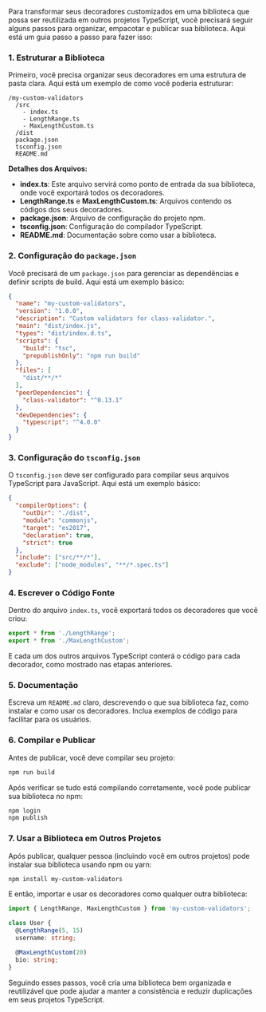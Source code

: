 Para transformar seus decoradores customizados em uma biblioteca que possa ser reutilizada em outros projetos TypeScript, você precisará seguir alguns passos para organizar, empacotar e publicar sua biblioteca. Aqui está um guia passo a passo para fazer isso:

### 1. Estruturar a Biblioteca

Primeiro, você precisa organizar seus decoradores em uma estrutura de pasta clara. Aqui está um exemplo de como você poderia estruturar:

```
/my-custom-validators
  /src
    - index.ts
    - LengthRange.ts
    - MaxLengthCustom.ts
  /dist
  package.json
  tsconfig.json
  README.md
```

**Detalhes dos Arquivos:**
- **index.ts**: Este arquivo servirá como ponto de entrada da sua biblioteca, onde você exportará todos os decoradores.
- **LengthRange.ts** e **MaxLengthCustom.ts**: Arquivos contendo os códigos dos seus decoradores.
- **package.json**: Arquivo de configuração do projeto npm.
- **tsconfig.json**: Configuração do compilador TypeScript.
- **README.md**: Documentação sobre como usar a biblioteca.

### 2. Configuração do `package.json`

Você precisará de um `package.json` para gerenciar as dependências e definir scripts de build. Aqui está um exemplo básico:

```json
{
  "name": "my-custom-validators",
  "version": "1.0.0",
  "description": "Custom validators for class-validator.",
  "main": "dist/index.js",
  "types": "dist/index.d.ts",
  "scripts": {
    "build": "tsc",
    "prepublishOnly": "npm run build"
  },
  "files": [
    "dist/**/*"
  ],
  "peerDependencies": {
    "class-validator": "^0.13.1"
  },
  "devDependencies": {
    "typescript": "^4.0.0"
  }
}
```

### 3. Configuração do `tsconfig.json`

O `tsconfig.json` deve ser configurado para compilar seus arquivos TypeScript para JavaScript. Aqui está um exemplo básico:

```json
{
  "compilerOptions": {
    "outDir": "./dist",
    "module": "commonjs",
    "target": "es2017",
    "declaration": true,
    "strict": true
  },
  "include": ["src/**/*"],
  "exclude": ["node_modules", "**/*.spec.ts"]
}
```

### 4. Escrever o Código Fonte

Dentro do arquivo `index.ts`, você exportará todos os decoradores que você criou:

```typescript
export * from './LengthRange';
export * from './MaxLengthCustom';
```

E cada um dos outros arquivos TypeScript conterá o código para cada decorador, como mostrado nas etapas anteriores.

### 5. Documentação

Escreva um `README.md` claro, descrevendo o que sua biblioteca faz, como instalar e como usar os decoradores. Inclua exemplos de código para facilitar para os usuários.

### 6. Compilar e Publicar

Antes de publicar, você deve compilar seu projeto:

```bash
npm run build
```

Após verificar se tudo está compilando corretamente, você pode publicar sua biblioteca no npm:

```bash
npm login
npm publish
```

### 7. Usar a Biblioteca em Outros Projetos

Após publicar, qualquer pessoa (incluindo você em outros projetos) pode instalar sua biblioteca usando npm ou yarn:

```bash
npm install my-custom-validators
```

E então, importar e usar os decoradores como qualquer outra biblioteca:

```typescript
import { LengthRange, MaxLengthCustom } from 'my-custom-validators';

class User {
  @LengthRange(5, 15)
  username: string;

  @MaxLengthCustom(20)
  bio: string;
}
```

Seguindo esses passos, você cria uma biblioteca bem organizada e reutilizável que pode ajudar a manter a consistência e reduzir duplicações em seus projetos TypeScript.
